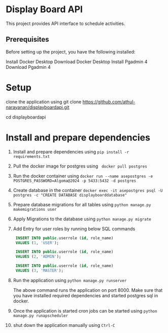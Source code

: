 # Display Board API

This project provides API interface to schedule activities.

## Prerequisites
Before setting up the project, you have the following installed:

Install Docker Desktop Download Docker Desktop
Install Pgadmin 4 Download Pgadmin 4

# Setup

clone the application using git clone https://github.com/athul-narayanan/displayboardapi.git

cd displayboardapi

# Install and prepare dependencies

1) Install and prepare dependencies using ```pip install -r requirements.txt```

2) Pull the docker image for postgres using ``` docker pull postgres```
3) Run the docker container using ```docker run --name asepostgres -e POSTGRES_PASSWORD=Algoma@2024 -p 5433:5432 -d postgres```
4) Create database in the container ```docker exec -it asepostgres psql -U postgres -c "CREATE DATABASE displayboarddatabase"```
5) Prepare database migrations for all tables using ```python manage.py makemigrations user```
6) Apply Migrations to the database using ```python manage.py migrate```
7) Add Entry for user roles by running below SQL commands
   ```sql
    INSERT INTO public.userrole (id, role_name)
    VALUES (1, 'USER');

    INSERT INTO public.userrole (id, role_name)
    VALUES (2, 'ADMIN');

    INSERT INTO public.userrole (id, role_name)
    VALUES (3, 'MASTER');
8) Run the application using ```python manage.py runserver```
   
   The above command runs the application on port 8000. Make sure that you have installed required dependencies and started postgres sql in docker.
  
10) Once the application is started cron jobs can be started using ```python manage.py runapscheduler```
11) shut down the application manually using ```Ctrl-C```

